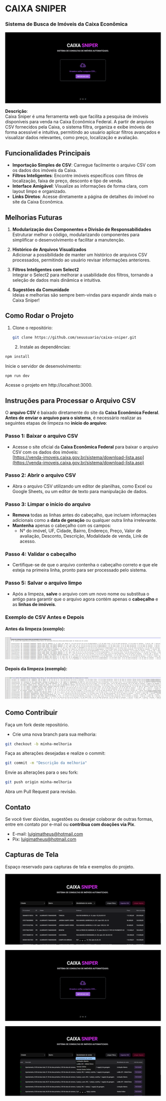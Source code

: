 # CAIXA SNIPER 
### Sistema de Busca de Imóveis da Caixa Econômica

![Print 2](print-2.png)

**Descrição**:  
Caixa Sniper é uma ferramenta web que facilita a pesquisa de imóveis disponíveis para venda na Caixa Econômica Federal. A partir de arquivos CSV fornecidos pela Caixa, o sistema filtra, organiza e exibe imóveis de forma acessível e intuitiva, permitindo ao usuário aplicar filtros avançados e visualizar dados relevantes, como preço, localização e avaliação.

## Funcionalidades Principais

- **Importação Simples de CSV**: Carregue facilmente o arquivo CSV com os dados dos imóveis da Caixa.
- **Filtros Inteligentes**: Encontre imóveis específicos com filtros de localização, faixa de preço, desconto e tipo de venda.
- **Interface Amigável**: Visualize as informações de forma clara, com layout limpo e organizado.
- **Links Diretos**: Acesse diretamente a página de detalhes do imóvel no site da Caixa Econômica.

## Melhorias Futuras

1. **Modularização dos Componentes e Divisão de Responsabilidades**  
   Estruturar melhor o código, modularizando componentes para simplificar o desenvolvimento e facilitar a manutenção.

2. **Histórico de Arquivos Visualizados**  
   Adicionar a possibilidade de manter um histórico de arquivos CSV processados, permitindo ao usuário revisar informações anteriores.

3. **Filtros Inteligentes com Select2**  
   Integrar o Select2 para melhorar a usabilidade dos filtros, tornando a seleção de dados mais dinâmica e intuitiva.

4. **Sugestões da Comunidade**  
   Ideias e melhorias são sempre bem-vindas para expandir ainda mais o Caixa Sniper!

## Como Rodar o Projeto

1. Clone o repositório:
   ```bash
   git clone https://github.com/seuusuario/caixa-sniper.git
   ```

   2. Instale as dependências:
```bash
npm install
   ```
Inicie o servidor de desenvolvimento:
```bash
npm run dev
   ```
Acesse o projeto em http://localhost:3000.

## Instruções para Processar o Arquivo CSV

O **arquivo CSV** é baixado diretamente do site da **Caixa Econômica Federal**. **Antes de enviar o arquivo para o sistema**, é necessário realizar as seguintes etapas de limpeza no **início do arquivo**:

### Passo 1: Baixar o arquivo CSV
- Acesse o site oficial da **Caixa Econômica Federal** para baixar o arquivo CSV com os dados dos imóveis:  
  [https://venda-imoveis.caixa.gov.br/sistema/download-lista.asp](https://venda-imoveis.caixa.gov.br/sistema/download-lista.asp)

### Passo 2: Abrir o arquivo CSV
- Abra o arquivo CSV utilizando um editor de planilhas, como Excel ou Google Sheets, ou um editor de texto para manipulação de dados.

### Passo 3: Limpar o início do arquivo
- **Remova** todas as linhas antes do cabeçalho, que incluem informações adicionais como a **data de geração** ou qualquer outra linha irrelevante.
- **Mantenha** apenas o cabeçalho com os campos: 
  - N° do imóvel, UF, Cidade, Bairro, Endereço, Preço, Valor de avaliação, Desconto, Descrição, Modalidade de venda, Link de acesso.

### Passo 4: Validar o cabeçalho
- Certifique-se de que o arquivo contenha o cabeçalho correto e que ele esteja na primeira linha, pronto para ser processado pelo sistema.

### Passo 5: Salvar o arquivo limpo
- Após a limpeza, **salve** o arquivo com um novo nome ou substitua o antigo para garantir que o arquivo agora contém apenas o **cabeçalho** e as **linhas de imóveis**.

### Exemplo de CSV Antes e Depois

#### Antes da limpeza (exemplo):
![CSV Antes](./csv-antes.png)

#### Depois da limpeza (exemplo):
![CSV Depois](./csv-depois.png)

## Como Contribuir
Faça um fork deste repositório.
- Crie uma nova branch para sua melhoria:
```bash
git checkout -b minha-melhoria
   ```
Faça as alterações desejadas e realize o commit:
```bash
git commit -m "Descrição da melhoria"
   ```
Envie as alterações para o seu fork:
```bash
git push origin minha-melhoria
   ```
Abra um Pull Request para revisão.

## Contato
Se você tiver dúvidas, sugestões ou desejar colaborar de outras formas, entre em contato por e-mail ou **contribua com doações via Pix**.

- E-mail: luigimatheus@hotmail.com
- Pix: luigimatheus@hotmail.com


## Capturas de Tela
Espaço reservado para capturas de tela e exemplos do projeto.

![Print 1](print-1.png)

![Print 2](print-2.png)

![Print 3](print-3.png)